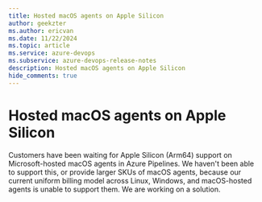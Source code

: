 ```yaml
---
title: Hosted macOS agents on Apple Silicon
author: geekzter
ms.author: ericvan
ms.date: 11/22/2024
ms.topic: article
ms.service: azure-devops
ms.subservice: azure-devops-release-notes
description: Hosted macOS agents on Apple Silicon
hide_comments: true
---
```


# Hosted macOS agents on Apple Silicon

Customers have been waiting for Apple Silicon (Arm64) support on Microsoft-hosted macOS agents in Azure Pipelines. We haven't been able to support this, or provide larger SKUs of macOS agents, because our current uniform billing model across Linux, Windows, and macOS-hosted agents is unable to support them. We are working on a solution.
